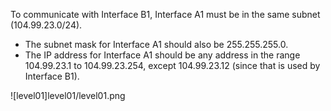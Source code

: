 To communicate with Interface B1, Interface A1 must be in the same subnet (104.99.23.0/24).

- The subnet mask for Interface A1 should also be 255.255.255.0.
- The IP address for Interface A1 should be any address in the range 104.99.23.1 to 104.99.23.254, except 104.99.23.12 (since that is used by Interface B1).

![level01]level01/level01.png
